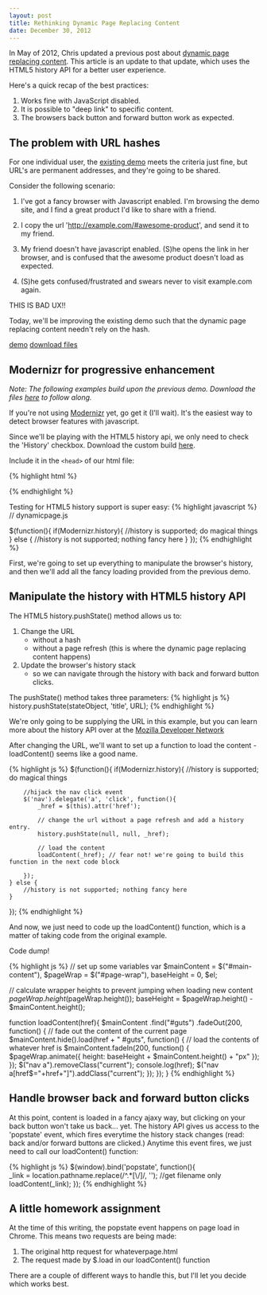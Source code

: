 ```yaml
---
layout: post
title: Rethinking Dynamic Page Replacing Content
date: December 30, 2012
--- 
```


In May of 2012, Chris updated a previous post about [dynamic page replacing content](http://css-tricks.com/dynamic-page-replacing-content/). This article is an update to that update, which uses the HTML5 history API for a better user experience.

Here's a quick recap of the best practices:

1. Works fine with JavaScript disabled.
2. It is possible to "deep link" to specific content. 
3. The browsers back button and forward button work as expected.

## The problem with URL hashes

For one individual user, the [existing demo](http://css-tricks.com/examples/DynamicPage/) meets the criteria just fine, but URL's are permanent addresses, and they're going to be shared. 

Consider the following scenario:

1. I've got a fancy browser with Javascript enabled. I'm browsing the demo site, and I find a great product I'd like to share with a friend.

2. I copy the url 'http://example.com/#awesome-product', and send it to my friend.

3. My friend doesn't have javascript enabled. (S)he opens the link in her browser, and is confused that the awesome product doesn't load as expected.

4. (S)he gets confused/frustrated and swears never to visit example.com again.

THIS IS BAD UX!!

Today, we'll be improving the existing demo such that the dynamic page replacing content needn't rely on the hash. 

[demo](http://sudojesse.github.com/dynamic-page/)
[download files](https://github.com/sudojesse/dynamic-page/archive/master.zip)

## Modernizr for progressive enhancement

*Note: The following examples build upon the previous demo. Download the files [here](http://css-tricks.com/examples/DynamicPage.zip) to follow along.*

If you're not using [Modernizr](http://modernizr.com/) yet, go get it (I'll wait). It's the easiest way to detect browser features with javascript. 

Since we'll be playing with the HTML5 history api, we only need to check the 'History' checkbox. Download the custom build [here](https://raw.github.com/sudojesse/dynamic-page/master/js/modernizr.js).

Include it in the <code>&lt;head&gt;</code> of our html file:
	
{% highlight html %}
<script type='text/javascript' src='js/modernizr.js'></script>
{% endhighlight %}

Testing for HTML5 history support is super easy:
{% highlight javascript %}
// dynamicpage.js

$(function(){
	if(Modernizr.history){
		//history is supported; do magical things
	} else {
		//history is not supported; nothing fancy here
	}
});
{% endhighlight %}

First, we're going to set up everything to manipulate the browser's history, and then we'll add all the fancy loading provided from the previous demo.

## Manipulate the history with HTML5 history API

The HTML5 history.pushState() method  allows us to: 

1. Change the URL
	* without a hash
	* without a page refresh (this is where the dynamic page replacing content happens)
2. Update the browser's history stack
	* so we can navigate through the history with back and forward button clicks.

The pushState() method takes three parameters:
{% highlight js %} 
history.pushState(stateObject, 'title', URL);
{% endhighlight %}   

We're only going to be supplying the URL in this example, but you can learn more about the history API over at the [Mozilla Developer Network](https://developer.mozilla.org/en-US/docs/DOM/Manipulating_the_browser_history)

After changing the URL, we'll want to set up a function to load the content - loadContent() seems like a good name.

{% highlight js %}
$(function(){
	if(Modernizr.history){
		//history is supported; do magical things
		
		//hijack the nav click event
		$('nav').delegate('a', 'click', function(){
			_href = $(this).attr('href');
			
			// change the url without a page refresh and add a history entry.
			history.pushState(null, null, _href);
			
			// load the content
			loadContent(_href); // fear not! we're going to build this function in the next code block
			
		});
	} else {
		//history is not supported; nothing fancy here
	}
});
{% endhighlight %}

And now, we just need to code up the loadContent() function, which is a matter of taking code from the original example.

Code dump!

{% highlight js %}
// set up some variables
var $mainContent = $("#main-content"),
    $pageWrap    = $("#page-wrap"),
    baseHeight   = 0,
    $el;

// calculate wrapper heights to prevent jumping when loading new content
$pageWrap.height($pageWrap.height());
baseHeight = $pageWrap.height() - $mainContent.height();

function loadContent(href){
        $mainContent
                .find("#guts")
                .fadeOut(200, function() { // fade out the content of the current page
                    $mainContent.hide().load(href + " #guts", function() { // load the contents of whatever href is
                        $mainContent.fadeIn(200, function() {
                            $pageWrap.animate({
                                height: baseHeight + $mainContent.height() + "px"
                            });
                        });
                        $("nav a").removeClass("current");
                        console.log(href);
                        $("nav a[href$="+href+"]").addClass("current");
                    });
                });
    }
{% endhighlight %} 

## Handle browser back and forward button clicks

At this point, content is loaded in a fancy ajaxy way, but clicking on your back button won't take us back... yet.
The history API gives us access to the 'popstate' event, which fires everytime the history stack changes (read: back and/or forward buttons are clicked.) Anytime this event fires, we just need to call our loadContent() function:

{% highlight js %}
$(window).bind('popstate', function(){   
	_link = location.pathname.replace(/^.*[\\\/]/, ''); //get filename only
	loadContent(_link);
});
{% endhighlight %}

## A little homework assignment

At the time of this writing, the popstate event happens on page load in Chrome. This means two requests are being made:

1. The original http request for whateverpage.html
2. The request made by $.load in our loadContent() function

There are a couple of different ways to handle this, but I'll let you decide which works best. 


